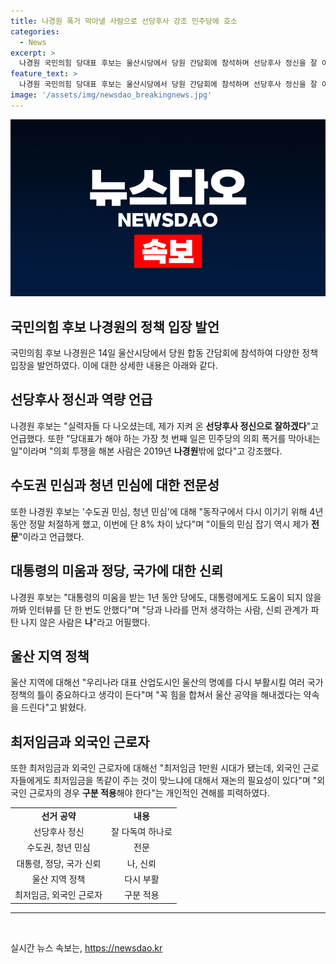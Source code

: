 ```yaml
---
title: 나경원 폭거 막아낼 사람으로 선당후사 강조 민주당에 호소
categories:
  - News
excerpt: >
  나경원 국민의힘 당대표 후보는 울산시당에서 당원 간담회에 참석하며 선당후사 정신을 잘 이어가고 민심을 잡는 전문가라며 대통령의 지지를 받지 못한 것에 대한 고민을 털어놨다. 또한 지역 발전, 최저임금 등 다양한 이슈에 대한 개인적 견해도 나타내며 국민들의 뜻을 이해하고자 하는 의지를 드러냈다.
feature_text: >
  나경원 국민의힘 당대표 후보는 울산시당에서 당원 간담회에 참석하며 선당후사 정신을 잘 이어가고 민심을 잡는 전문가라며 대통령의 지지를 받지 못한 것에 대한 고민을 털어놨다. 또한 지역 발전, 최저임금 등 다양한 이슈에 대한 개인적 견해도 나타내며 국민들의 뜻을 이해하고자 하는 의지를 드러냈다.
image: '/assets/img/newsdao_breakingnews.jpg'
---
```


<p><img src="/assets/img/newsdao_breakingnews.jpg" alt="pcversion 속보" /></p>

<h2 data-ke-size="size26">국민의힘 후보 나경원의 정책 입장 발언</h2>

<p data-ke-size="size16">국민의힘 후보 나경원은 14일 울산시당에서 당원 합동 간담회에 참석하여 다양한 정책 입장을 발언하였다. 이에 대한 상세한 내용은 아래와 같다.</p>

<h2 data-ke-size="size24">선당후사 정신과 역량 언급</h2>

<p data-ke-size="size16">나경원 후보는 "실력자들 다 나오셨는데, 제가 지켜 온 <b>선당후사 정신으로 잘하겠다</b>"고 언급했다. 또한 "당대표가 해야 하는 가장 첫 번째 일은 민주당의 의회 폭거를 막아내는 일"이라며 "의회 투쟁을 해본 사람은 2019년 <b>나경원</b>밖에 없다"고 강조했다.</p>

<h2 data-ke-size="size24">수도권 민심과 청년 민심에 대한 전문성</h2>

<p data-ke-size="size16">또한 나경원 후보는 '수도권 민심, 청년 민심'에 대해 "동작구에서 다시 이기기 위해 4년 동안 정말 처절하게 했고, 이번에 단 8% 차이 났다"며 "이들의 민심 잡기 역시 제가 <b>전문</b>"이라고 언급했다.</p>

<h2 data-ke-size="size24">대통령의 미움과 정당, 국가에 대한 신뢰</h2>

<p data-ke-size="size16">나경원 후보는 "대통령의 미움을 받는 1년 동안 당에도, 대통령에게도 도움이 되지 않을까봐 인터뷰를 단 한 번도 안했다"며 "당과 나라를 먼저 생각하는 사람, 신뢰 관계가 파탄 나지 않은 사람은 <b>나</b>"라고 어필했다.</p>

<h2 data-ke-size="size24">울산 지역 정책</h2>

<p data-ke-size="size16">울산 지역에 대해선 "우리나라 대표 산업도시인 울산의 명예를 다시 부활시킬 여러 국가 정책의 틀이 중요하다고 생각이 든다"며 "꼭 힘을 합쳐서 울산 공약을 해내겠다는 약속을 드린다"고 밝혔다.</p>

<h2 data-ke-size="size24">최저임금과 외국인 근로자</h2>

<p data-ke-size="size16">또한 최저임금과 외국인 근로자에 대해선 "최저임금 1만원 시대가 됐는데, 외국인 근로자들에게도 최저임금을 똑같이 주는 것이 맞느냐에 대해서 재논의 필요성이 있다"며 "외국인 근로자의 경우 <b>구분 적용</b>해야 한다"는 개인적인 견해를 피력하였다.</p>

<table>
  <tr>
    <td style="text-align: center; height: 17px;"><b>선거 공약</b></td>
    <td style="text-align: center; height: 17px;"><b>내용</b></td>
  </tr>
  <tr>
    <td style="text-align: center; height: 17px;">선당후사 정신</td>
    <td style="text-align: center; height: 17px;">잘 다독여 하나로</td>
  </tr>
  <tr>
    <td style="text-align: center; height: 17px;">수도권, 청년 민심</td>
    <td style="text-align: center; height: 17px;">전문</td>
  </tr>
  <tr>
    <td style="text-align: center; height: 17px;">대통령, 정당, 국가 신뢰</td>
    <td style="text-align: center; height: 17px;">나, 신뢰</td>
  </tr>
  <tr>
    <td style="text-align: center; height: 17px;">울산 지역 정책</td>
    <td style="text-align: center; height: 17px;">다시 부활</td>
  </tr>
  <tr>
    <td style="text-align: center; height: 17px;">최저임금, 외국인 근로자</td>
    <td style="text-align: center; height: 17px;">구분 적용</td>
  </tr>
</table>

<hr>

<p data-ke-size="size16">&nbsp;</p>
실시간 뉴스 속보는, <a href="https://newsdao.kr" rel="dofollow">https://newsdao.kr</a>


